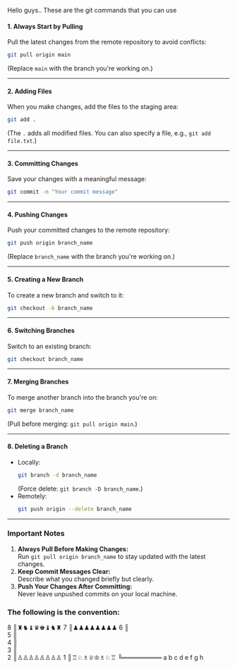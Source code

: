 
Hello guys.. These are the git commands that you can use



#### 1. Always Start by Pulling
Pull the latest changes from the remote repository to avoid conflicts:
```bash
git pull origin main
```
(Replace `main` with the branch you're working on.)

---

#### 2. Adding Files
When you make changes, add the files to the staging area:
```bash
git add .
```
(The `.` adds all modified files. You can also specify a file, e.g., `git add file.txt`.)

---

#### 3. Committing Changes
Save your changes with a meaningful message:
```bash
git commit -m "Your commit message"
```

---

#### 4. Pushing Changes
Push your committed changes to the remote repository:
```bash
git push origin branch_name
```
(Replace `branch_name` with the branch you're working on.)

---

#### 5. Creating a New Branch
To create a new branch and switch to it:
```bash
git checkout -b branch_name
```

---

#### 6. Switching Branches
Switch to an existing branch:
```bash
git checkout branch_name
```

---

#### 7. Merging Branches
To merge another branch into the branch you're on:
```bash
git merge branch_name
```
(Pull before merging: `git pull origin main`.)

---

#### 8. Deleting a Branch
- Locally:
  ```bash
  git branch -d branch_name
  ```
  (Force delete: `git branch -D branch_name`.)
- Remotely:
  ```bash
  git push origin --delete branch_name
  ```

---

### Important Notes
1. **Always Pull Before Making Changes:**  
   Run `git pull origin branch_name` to stay updated with the latest changes.
2. **Keep Commit Messages Clear:**  
   Describe what you changed briefly but clearly.
3. **Push Your Changes After Committing:**  
   Never leave unpushed commits on your local machine.


### The following is the convention: 
8 ║♜♞♝♛♚♝♞♜
7 ║♟♟♟♟♟♟♟♟
6 ║        
5 ║        
4 ║        
3 ║        
2 ║♙♙♙♙♙♙♙♙
1 ║♖♘♗♕♔♗♘♖
╚═════════
a b c d e f g h